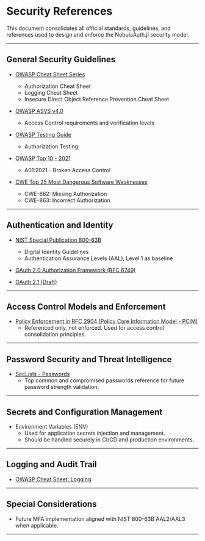 # Security References

This document consolidates all official standards, guidelines, and references used to design and enforce the NebulaAuth.jl security model.

---

## General Security Guidelines

- [OWASP Cheat Sheet Series](https://cheatsheetseries.owasp.org/)
  - Authorization Cheat Sheet
  - Logging Cheat Sheet
  - Insecure Direct Object Reference Prevention Cheat Sheet

- [OWASP ASVS v4.0](https://owasp.org/www-project-application-security-verification-standard/)
  - Access Control requirements and verification levels

- [OWASP Testing Guide](https://owasp.org/www-project-web-security-testing-guide/latest/)
  - Authorization Testing

- [OWASP Top 10 - 2021](https://owasp.org/Top10/)
  - A01:2021 - Broken Access Control

- [CWE Top 25 Most Dangerous Software Weaknesses](https://cwe.mitre.org/top25/archive/2023/2023_cwe_top25.html)
  - CWE-862: Missing Authorization
  - CWE-863: Incorrect Authorization

---

## Authentication and Identity

- [NIST Special Publication 800-63B](https://pages.nist.gov/800-63-3/sp800-63b.html)
  - Digital Identity Guidelines
  - Authentication Assurance Levels (AAL), Level 1 as baseline

- [OAuth 2.0 Authorization Framework (RFC 6749)](https://datatracker.ietf.org/doc/html/rfc6749)

- [OAuth 2.1 (Draft)](https://datatracker.ietf.org/doc/html/draft-ietf-oauth-v2-1-10)

---

## Access Control Models and Enforcement

- [Policy Enforcement in RFC 2904 (Policy Core Information Model - PCIM)](https://datatracker.ietf.org/doc/html/rfc2904)
  - Referenced only, not enforced. Used for access control consolidation principles.

---

## Password Security and Threat Intelligence

- [SecLists - Passwords](https://github.com/danielmiessler/SecLists/tree/master/Passwords)
  - Top common and compromised passwords reference for future password strength validation.

---

## Secrets and Configuration Management

- Environment Variables (ENV)
  - Used for application secrets injection and management.
  - Should be handled securely in CI/CD and production environments.

---

## Logging and Audit Trail

- [OWASP Cheat Sheet: Logging](https://cheatsheetseries.owasp.org/cheatsheets/Logging_Cheat_Sheet.html)

---

## Special Considerations

- Future MFA implementation aligned with NIST 800-63B AAL2/AAL3 when applicable.

---
